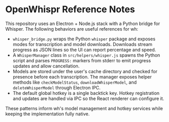 # OpenWhispr Reference Notes

This repository uses an Electron + Node.js stack with a Python bridge for Whisper.
The following behaviors are useful references for wh:

- `whisper_bridge.py` wraps the Python `whisper` package and exposes modes for
  transcription and model downloads. Downloads stream progress as JSON lines so
  the UI can report percentage and speed.
- A `WhisperManager` class in `src/helpers/whisper.js` spawns the Python script
  and parses `PROGRESS:` markers from stderr to emit progress updates and allow
  cancellation.
- Models are stored under the user's cache directory and checked for presence
  before each transcription. The manager exposes helper methods like
  `checkModelStatus`, `downloadWhisperModel`, and `deleteWhisperModel` through
  Electron IPC.
- The default global hotkey is a single backtick key. Hotkey registration and
  updates are handled via IPC so the React renderer can configure it.

These patterns inform wh's model management and hotkey services while
keeping the implementation fully native.
